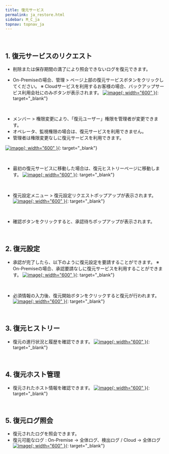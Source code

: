 ```yaml
---
title: 復元サービス
permalink: ja_restore.html
sidebar: M_C_ja
topnav: topnav_ja
---
```


<br />

## 1. 復元サービスのリクエスト

- 削除または保存期間の満了により照会できないログを復元できます。

-  On-Premiseの場合、管理 > ページ上部の復元サービスボタンをクリックしてください。
※ Cloudサービスを利用するお客様の場合、バックアップサービス利用会社にのみボタンが表示されます。
 [![image](/docs/images/Manual/common/manage/restore/ja/1.PNG){: width="600" }](/docs/images/Manual/common/manage/restore/ja/1.PNG){: target="_blank"} 

<br />

- メンバー > 権限変更により、「復元ユーザー」権限を管理者が変更できます。
- オペレータ、監視権限の場合は、復元サービスを利用できません。
- 管理者は権限変更なしに復元サービスを利用できます。

 [![image](/docs/images/Manual/common/manage/restore/ja/2.PNG){: width="600" }](/docs/images/Manual/common/manage/restore/ja/2.PNG){: target="_blank"} 

<br />

- 最初の復元サービスに移動した場合は、復元ヒストリーページに移動します。
 [![image](/docs/images/Manual/common/manage/restore/ja/3.PNG){: width="600" }](/docs/images/Manual/common/manage/restore/ja/3.PNG){: target="_blank"} 

<br />

- 復元設定メニュー > 復元設定リクエストポップアップが表示されます。
 [![image](/docs/images/Manual/common/manage/restore/ja/4.PNG){: width="600" }](/docs/images/Manual/common/manage/restore/ja/4.PNG){: target="_blank"} 

<br />

- 確認ボタンをクリックすると、承認待ちポップアップが表示されます。
<!--[![image](/docs/images/Manual/common/manage/restore/ja/5.PNG){: width="600" }](/docs/images/Manual/common/manage/restore/ja/5.PNG){: target="_blank"}-->

<br />

## 2. 復元設定

- 承認が完了したら、以下のように復元設定を要請することができます。
※ On-Premiseの場合、承認要請なしに復元サービスを利用することができます。
 [![image](/docs/images/Manual/common/manage/restore/ja/6.PNG){: width="600" }](/docs/images/Manual/common/manage/restore/ja/6.PNG){: target="_blank"}

<br />

- 必須情報の入力後、復元開始ボタンをクリックすると復元が行われます。
[![image](/docs/images/Manual/common/manage/restore/ja/7.PNG){: width="600" }](/docs/images/Manual/common/manage/restore/ja/7.PNG){: target="_blank"}

<br />

## 3. 復元ヒストリー

- 復元の進行状況と履歴を確認できます。
 [![image](/docs/images/Manual/common/manage/restore/ja/8.PNG){: width="600" }](/docs/images/Manual/common/manage/restore/ja/8.PNG){: target="_blank"} 

<br />

## 4. 復元ホスト管理

- 復元されたホスト情報を確認できます。
 [![image](/docs/images/Manual/common/manage/restore/ja/9.PNG){: width="600" }](/docs/images/Manual/common/manage/restore/ja/9.PNG){: target="_blank"} 

<br />

## 5. 復元ログ照会

- 復元されたログを照会できます。
-  復元可能なログ : On-Premise → 全体ログ、検出ログ / Cloud → 全体ログ
 [![image](/docs/images/Manual/common/manage/restore/ja/10.PNG){: width="600" }](/docs/images/Manual/common/manage/restore/ja/10.PNG){: target="_blank"} 

<br />